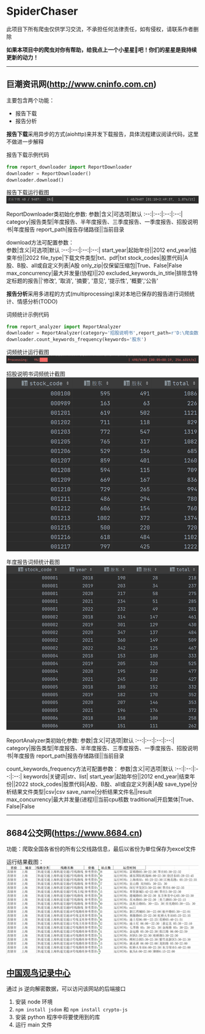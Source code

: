 # SpiderChaser
此项目下所有爬虫仅供学习交流，不承担任何法律责任，如有侵权，请联系作者删除  

**如果本项目中的爬虫对你有帮助，给我点上一个小星星:star2:吧！你们的星星是我持续更新的动力！**

---

## 巨潮资讯网(http://www.cninfo.com.cn)
主要包含两个功能：
- 报告下载
- 报告分析  


**报告下载**采用异步的方式(aiohttp)来并发下载报告，具体流程建议阅读代码，这里不做进一步解释

报告下载示例代码
```python
from report_downloader import ReportDownloader
downloader = ReportDownloader()
downloader.download()
```

报告下载运行截图  
![download](./cninfo/screenshot/download.png)

ReportDownloader类初始化参数:
参数|含义|可选项|默认
:--:|:--:|:--:|:--:|
category|报告类型|年度报告、半年度报告、三季度报告、一季度报告、招股说明书|年度报告
report_path|报告存储路径||当前目录

download方法可配置参数：  
参数|含义|可选项|默认
:--:|:--:|:--:|:--:|
start_year|起始年份||2012
end_year|结束年份||2022
file_type|下载文件类型|txt、pdf|txt
stock_codes|股票代码|A股、B股、all或自定义列表|A股
only_zip|仅保留压缩包|True、False|False
max_concurrency|最大并发量(协程)||20
excluded_keywords_in_title|排除含特定标题的报告||'修改', '取消', '摘要', '意见', '提示性', '概要','公告'



**报告分析**采用多进程的方式(multiprocessing)来对本地已保存的报告进行词频统计、情感分析(TODO)  

词频统计示例代码
```python
from report_analyzer import ReportAnalyzer
downloader = ReportAnalyzer(category='招股说明书',report_path=r'D:\爬虫数据\招股说明书')
downloader.count_keywords_frequency(keywords='股东')
```

词频统计运行截图  
![keywords_frequency](./cninfo/screenshot/keywords_frequency.png)

招股说明书词频统计截图  
![招股说明书词频统计](./cninfo/screenshot/keywords_frequency_result.png)

年度报告词频统计截图  
![年度报告词频统计](./cninfo/screenshot/年度报告词频统计.png)

ReportAnalyzer类初始化参数:
参数|含义|可选项|默认
:--:|:--:|:--:|:--:|
category|报告类型|年度报告、半年度报告、三季度报告、一季度报告、招股说明书|年度报告
report_path|报告存储路径||当前目录

count_keywords_frequency方法可配置参数：
参数|含义|可选项|默认
:--:|:--:|:--:|:--:|
keywords|关键词|str、list|
start_year|起始年份||2012
end_year|结束年份||2022
stock_codes|股票代码|A股、B股、all或自定义列表|A股
save_type|分析结果文件类型|csv|csv
save_name|分析结果文件名||result
max_concurrency|最大并发量(进程)||当前cpu核数
traditional|开启繁体|True、False|False

---

## 8684公交网(https://www.8684.cn)
功能：爬取全国各省份的所有公交线路信息，最后以省份为单位保存为excel文件

运行结果截图：
![直辖市公交线路](./cninfo/screenshot/直辖市公交线路.png)

## [中国观鸟记录中心](http://www.birdreport.cn/)

通过 js 逆向解密数据，可以访问该网站的后端接口

1. 安装 node 环境
2. `npm install jsdom` 和 `npm install crypto-js`
3. 安装 python 程序中将要使用到的库
4. 运行 main 文件



